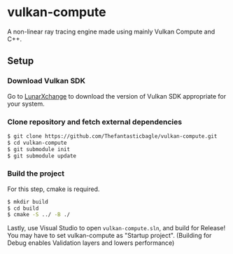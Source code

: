 # vulkan-compute
A non-linear ray tracing engine made using mainly Vulkan Compute and C++.

## Setup
### Download Vulkan SDK
Go to [LunarXchange](https://vulkan.lunarg.com) to download the version of Vulkan SDK appropriate for your system.

### Clone repository and fetch external dependencies
```sh
$ git clone https://github.com/Thefantasticbagle/vulkan-compute.git
$ cd vulkan-compute
$ git submodule init
$ git submodule update
```

### Build the project
For this step, cmake is required.
```sh
$ mkdir build
$ cd build
$ cmake -S ../ -B ./
```
Lastly, use Visual Studio to open `vulkan-compute.sln`, and build for Release! You may have to set vulkan-compute as "Startup project".
(Building for Debug enables Validation layers and lowers performance)
